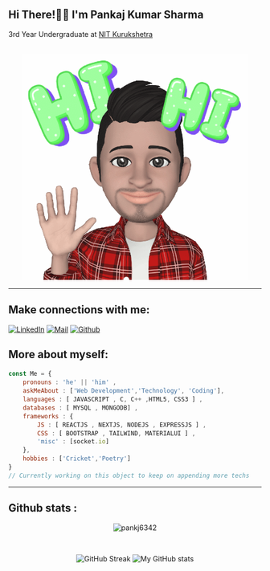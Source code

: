 <h2>Hi There!🙏🏻 I'm Pankaj Kumar Sharma</h2>  
3rd Year Undergraduate at <a href="https://nitkkr.ac.in/">NIT Kurukshetra</a> <br/>
<br/>

<p align="center">
<img src="media/hi.gif" style="height:450px"/>
<hr/> 

<!-- <img src="https://media.giphy.com/media/ZchkBcB4zKiuG4Y22I/giphy.gif" style="height:50px;" /> ![Typing SVG](https://readme-typing-svg.herokuapp.com?color=%23313131&size=20&center=false&vCenter=true&width=700&height=50&lines=Welcome+to+Bhannasa's+Profile;I+am+a+Competitive+Coder;I+am+a+MERN+Developer;I+am+a+Java+Swing+beginner+)  -->

## Make connections with me: 
[![LinkedIn](https://img.shields.io/badge/LinkedIn-0077B5?style=for-the-badge&logo=linkedin&logoColor=white)](https://www.linkedin.com/in/pankj6342/) [![Mail](https://img.shields.io/badge/Gmail-D14836?style=for-the-badge&logo=gmail&logoColor=white)](mailto:psbhardwaj.psb@gmail.com) [![Github](https://img.shields.io/badge/GitHub-100000?style=for-the-badge&logo=github&logoColor=white)](https://github.com/pankj6342) 

## More about myself: 
```javascript
const Me = {
    pronouns : 'he' || 'him' ,
    askMeAbout : ['Web Development','Technology', 'Coding'],
    languages : [ JAVASCRIPT , C, C++ ,HTML5, CSS3 ] ,
    databases : [ MYSQL , MONGODB] ,
    frameworks : {
        JS : [ REACTJS , NEXTJS, NODEJS , EXPRESSJS ] ,
        CSS : [ BOOTSTRAP , TAILWIND, MATERIALUI ] ,
        'misc' : [socket.io]
    },
    hobbies : ['Cricket','Poetry']
}
// Currently working on this object to keep on appending more techs 
```


<hr>

## Github stats :
<p align="center"><img src="https://komarev.com/ghpvc/?username=pankj6342&style=flat-square" alt="pankj6342" /><br></p>
<br>


<p align="center">
    <img style="width:390px;" src="http://github-readme-streak-stats.herokuapp.com?user=pankj6342&theme=neon-dark&date_format=M%20j%5B%2C%20Y%5D&hide_border=true" alt="GitHub Streak"> <img style="width:390px;" src="https://github-readme-stats.vercel.app/api?username=pankj6342&show_icons=true&theme=bear&bg_color=000&hide_border=true&title_color=e31d44&text_color=b65f1c" alt="My GitHub stats">
</p>
